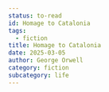 ```yaml
---
status: to-read
id: Homage to Catalonia
tags:
  - fiction
title: Homage to Catalonia
date: 2025-03-05
author: George Orwell
category: fiction
subcategory: life
---
```

